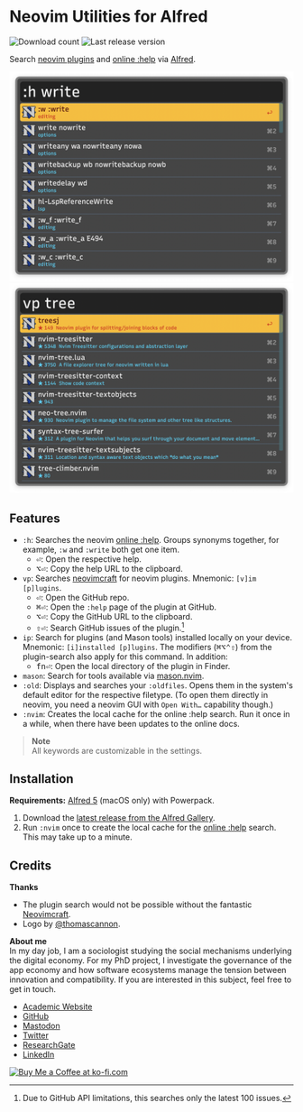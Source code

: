 # Neovim Utilities for Alfred
![Download count](https://img.shields.io/github/downloads/chrisgrieser/alfred-neovim-utilities/total?label=Total%20Downloads&style=plastic)
![Last release version](https://img.shields.io/github/v/release/chrisgrieser/alfred-neovim-utilities?label=Latest%20Release&style=plastic)

Search [neovim plugins](https://neovimcraft.com/) and [online
:help](https://neovim.io/doc/) via [Alfred](https://www.alfredapp.com/).

![Demo 1](./assets/demo-help-search.png)
![Demo 2](./assets/demo-plugin-search.png)

## Features
- `:h`: Searches the neovim [online :help](https://neovim.io/doc/). Groups
  synonyms together, for example, `:w` and `:write` both get one item.
	+ <kbd>⏎</kbd>: Open the respective help.
	+ <kbd>⌥⏎</kbd>: Copy the help URL to the clipboard.
- `vp`: Searches [neovimcraft](https://neovimcraft.com/) for neovim plugins.
  Mnemonic: `[v]im [p]lugins`.
	+ <kbd>⏎</kbd>: Open the GitHub repo.
	+ <kbd>⌘⏎</kbd>: Open the `:help` page of the plugin at GitHub.
	+ <kbd>⌥⏎</kbd>: Copy the GitHub URL to the clipboard.
	+ <kbd>⇧⏎</kbd>: Search GitHub issues of the plugin.[^1]
- `ip`: Search for plugins (and Mason tools) installed locally on your device.
  Mnemonic: `[i]installed [p]lugins`. The modifiers (<kbd>⌘⌥⌃⇧</kbd>) from the
  plugin-search also apply for this command. In addition:
	+ <kbd>fn⏎</kbd>: Open the local directory of the plugin in Finder.
- `mason`: Search for tools available via [mason.nvim](https://github.com/williamboman/mason.nvim).
- `:old`: Displays and searches your `:oldfiles`. Opens them in the system's
  default editor for the respective filetype. (To open them directly in neovim,
  you need a neovim GUI with `Open With…` capability though.)
- `:nvim`: Creates the local cache for the online :help search. Run it once in a
  while, when there have been updates to the online docs.

> __Note__  
> All keywords are customizable in the settings.

## Installation
__Requirements:__
[Alfred 5](https://www.alfredapp.com/) (macOS only) with Powerpack.

1. Download the [latest release from the Alfred Gallery](https://alfred.app/workflows/chrisgrieser/neovim-utilities/).
2. Run `:nvim` once to create the local cache for the [online
   :help](https://neovim.io/doc/) search. This may take up to a minute.

## Credits
__Thanks__  
- The plugin search would not be possible without the fantastic [Neovimcraft](https://neovimcraft.com/).
- Logo by [@thomascannon](https://github.com/neovim/neovim/issues/43#issuecomment-35811450).

<!-- vale Google.FirstPerson = NO -->
__About me__  
In my day job, I am a sociologist studying the social mechanisms underlying the
digital economy. For my PhD project, I investigate the governance of the app
economy and how software ecosystems manage the tension between innovation and
compatibility. If you are interested in this subject, feel free to get in touch.

- [Academic Website](https://chris-grieser.de/)
- [GitHub](https://github.com/chrisgrieser/)
- [Mastodon](https://pkm.social/@pseudometa)
- [Twitter](https://twitter.com/pseudo_meta)
- [ResearchGate](https://www.researchgate.net/profile/Christopher-Grieser)
- [LinkedIn](https://www.linkedin.com/in/christopher-grieser-ba693b17a/)

<a href='https://ko-fi.com/Y8Y86SQ91' target='_blank'>
<img
	height='36'
	style='border:0px;height:36px;'
	src='https://cdn.ko-fi.com/cdn/kofi1.png?v=3'
	border='0'
	alt='Buy Me a Coffee at ko-fi.com'
/></a>

[^1]: Due to GitHub API limitations, this searches only the latest 100 issues.
